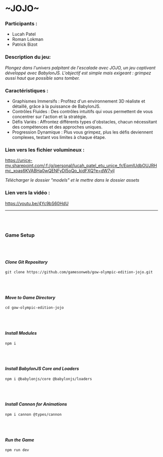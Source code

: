 # ~JOJO~

### Participants : 
- Lucah Patel
- Roman Lokman
- Patrick Bizot

### Description du jeu:
  _Plongez dans l'univers palpitant de l'escalade avec JOJO, un jeu captivant développé avec BabylonJS. L'objectif est simple mais exigeant : grimpez aussi haut que possible sans tomber._

### Caractéristiques :
  - Graphismes Immersifs : Profitez d'un environnement 3D réaliste et détaillé, grâce à la puissance de BabylonJS.
  - Contrôles Fluides : Des contrôles intuitifs qui vous permettent de vous concentrer sur l'action et la stratégie.
  - Défis Variés : Affrontez différents types d'obstacles, chacun nécessitant des compétences et des approches uniques.
  - Progression Dynamique : Plus vous grimpez, plus les défis deviennent complexes, testant vos limites à chaque étape.

### Lien vers les fichier volumineux :
https://unice-my.sharepoint.com/:f:/g/personal/lucah_patel_etu_unice_fr/EpmIUdbOUJRHmc_xoas6KVABHa0wQENFyDl5oQp_kidFXQ?e=dW7yjl

_Télécharger le dossier "models" et le mettre dans le dossier assets_

### Lien vers la vidéo : 
https://youtu.be/4Yc9bS60HdU
***
<br><br/>
### **Game Setup**

<br><br/>
#### _Clone Git Repository_
``` 
git clone https://github.com/gamesonweb/gow-olympic-edition-jojo.git
```
<br><br/>
#### _Move to Game Directory_
```
cd gow-olympic-edition-jojo
```
<br><br/>
#### _Install Modules_
```
npm i
```
<br><br/>
#### _Install BabylonJS Core and Loaders_
```
npm i @babylonjs/core @babylonjs/loaders
```
<br><br/>
#### _Install Cannon for Animations_
```
npm i cannon @types/cannon
```
<br><br/>
#### _Run the Game_
```
npm run dev
```
